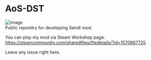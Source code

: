 # AoS-DST
![image](https://user-images.githubusercontent.com/16526080/182503774-e3acf5f6-a85f-4573-866d-208ab7f2ea02.png) \
Public repositry for developing Sendi mod. 

You can play my mod via Steam Workshop page. \
https://steamcommunity.com/sharedfiles/filedetails/?id=1570867725

Leave any issue right here. 
